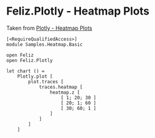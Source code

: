 # Feliz.Plotly - Heatmap Plots

Taken from [Plotly - Heatmap Plots](https://plot.ly/javascript/heatmaps/)

```fsharp:plotly-chart-heatmap-basic
[<RequireQualifiedAccess>]
module Samples.Heatmap.Basic

open Feliz
open Feliz.Plotly

let chart () =
    Plotly.plot [
        plot.traces [
            traces.heatmap [
                heatmap.z [ 
                    [ 1; 20; 30 ]
                    [ 20; 1; 60 ]
                    [ 30; 60; 1 ]
                ]
            ]
        ]
    ]
```